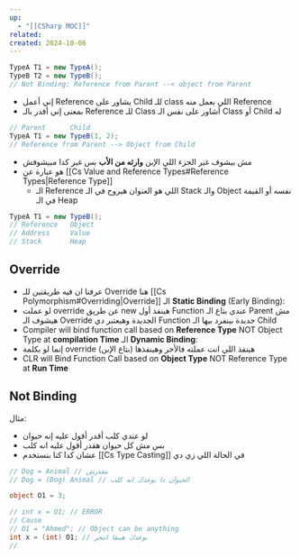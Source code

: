 ```yaml
---
up:
  - "[[CSharp MOC]]"
related: 
created: 2024-10-06
---
```

```cs
TypeA T1 = new TypeA();
TypeB T2 = new TypeB();
// Not Binding: Reference from Parent --< object from Parent
```

- إني أعمل Reference يشاور على Child للـ class اللي بعمل منه Reference
- بمعنى إني أقدر بالـ Reference للـ Class أشاور على نفس الـ Class أو Child له
```cs
// Parent      Child
TypeA T1 = new TypeB(1, 2);
// Reference from Parent --> Object from Child
```
- مش بيشوف غير الجزء اللي الإبن **وارثه من الأب** بس غير كدا مبيشوفش
- هو عبارة عن [[Cs Value and Reference Types#Reference Types|Reference Type]]
	- الـ Reference اللي هو العنوان هيروح في الـ Stack والـ  Object نفسه أو القيمة في الـ Heap
```cs
TypeA T1 = new TypeB();
// Reference   Object
// Address     Value
// Stack       Heap
```
## Override
- عرفنا ان فيه طريقتين للـ Override هنا [[Cs Polymorphism#Overriding|Override]] 
الـ **Static Binding** (Early Binding): 
- لو عملت override عن طريق new هينفذ أول Function عندي بتاع الـ Parent مش هيشوف الـ Override الجديدة وهيعتبر دي Function جديدة بينفرد بيها الـ Child
- Compiler will bind function call based on **Reference Type**  NOT Object Type at **compilation Time**
الـ **Dynamic Binding**: 
- إنما لو بكلمة override هينفذ اللي انت عملته فالأخر وهينفذها (بتاع الإبن)
- CLR will Bind Function Call based on **Object Type** NOT Reference Type at **Run Time**
## Not Binding
مثال:
- لو عندي كلب أقدر أقول عليه إنه حيوان 
- بس مش كل حيوان هقدر أقول عليه انه كلب
- عشان كدا كنا بنستخدم [[Cs Type Casting]] في الحالة اللي زي دي

```cs
// Dog = Animal // مقدرش
// Dog = (Dog) Animal // الحيوان دا بوعدك انه كلب

object O1 = 3;

// int x = O1; // ERROR
// Cause
// O1 = "Ahmed"; // Object can be anything
int x = (int) O1; // بوعدك هيبقا انتجر
//
```
